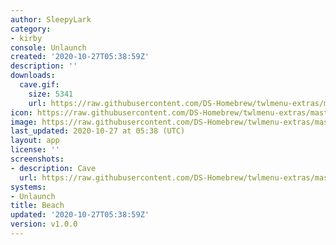 ```yaml
---
author: SleepyLark
category:
- kirby
console: Unlaunch
created: '2020-10-27T05:38:59Z'
description: ''
downloads:
  cave.gif:
    size: 5341
    url: https://raw.githubusercontent.com/DS-Homebrew/twlmenu-extras/master/_nds/TWiLightMenu/unlaunch/backgrounds/cave.gif
icon: https://raw.githubusercontent.com/DS-Homebrew/twlmenu-extras/master/_nds/TWiLightMenu/unlaunch/backgrounds/cave.gif
image: https://raw.githubusercontent.com/DS-Homebrew/twlmenu-extras/master/_nds/TWiLightMenu/unlaunch/backgrounds/cave.gif
last_updated: 2020-10-27 at 05:38 (UTC)
layout: app
license: ''
screenshots:
- description: Cave
  url: https://raw.githubusercontent.com/DS-Homebrew/twlmenu-extras/master/_nds/TWiLightMenu/unlaunch/backgrounds/cave.gif
systems:
- Unlaunch
title: Beach
updated: '2020-10-27T05:38:59Z'
version: v1.0.0
---
```

